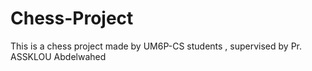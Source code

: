 # Chess-Project
This is a chess project made by UM6P-CS students , supervised by Pr. ASSKLOU Abdelwahed
